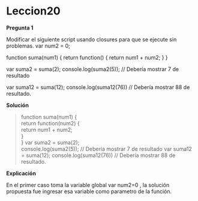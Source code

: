 # Leccion20

**Pregunta 1**

Modificar el siguiente script usando closures para que se ejecute sin problemas.
var num2 = 0;

function suma(num1) {
	return function() {
		return num1 + num2;
	}
} 

var suma2 = suma(2);
console.log(suma2(5)); // Debería mostrar 7 de resultado

var suma12 = suma(12);
console.log(suma12(76)) // Debería mostrar 88 de resultado.

**Solución**
> function suma(num1) {      
      	return function(num2) {  
		return num1 + num2;  
	}  
} 
  var suma2 = suma(2);  
  console.log(suma2(5)); // Debería mostrar 7 de resultado
  var suma12 = suma(12);
  console.log(suma12(76)) // Debería mostrar 88 de resultado.

**Explicación**

En el primer caso toma la variable global var num2=0 , la solución propuesta fue ingresar esa variable como parametro de la función.
